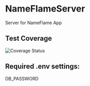 # NameFlameServer
Server for NameFlame App

## Test Coverage
![Coverage Status](https://coveralls.io/repos/github/BennettTheTiger/NameFlameServer/badge.svg?branch=main)

## Required .env settings:
DB_PASSWORD
